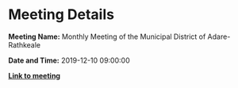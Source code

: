 # Meeting Details

**Meeting Name:** Monthly Meeting of the Municipal District of Adare-Rathkeale

**Date and Time:** 2019-12-10 09:00:00

**<a href="https://www.limerick.ie/council/whats-on/monthly-meeting-municipal-district-adare-rathkeale-52" target="_blank">Link to meeting</a>**
